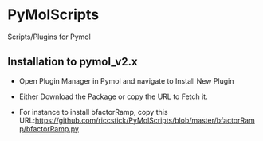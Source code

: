 # PyMolScripts
Scripts/Plugins for Pymol

## Installation to pymol_v2.x

- Open Plugin Manager in Pymol and navigate to Install New Plugin
- Either Download the Package or copy the URL to Fetch it.

- For instance to install bfactorRamp, copy this URL:https://github.com/riccstick/PyMolScripts/blob/master/bfactorRamp/bfactorRamp.py

